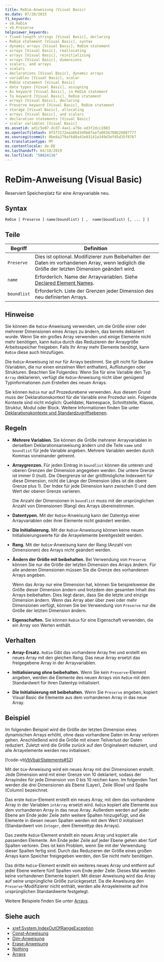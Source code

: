 ```yaml
---
title: ReDim-Anweisung (Visual Basic)
ms.date: 07/20/2015
f1_keywords:
- vb.ReDim
- vb.Preserve
helpviewer_keywords:
- fixed-length strings [Visual Basic], declaring
- ReDim statement [Visual Basic], syntax
- dynamic arrays [Visual Basic], ReDim statement
- arrays [Visual Basic], reallocating
- arrays [Visual Basic], reinitializing
- arrays [Visual Basic], dimensions
- scalars, and arrays
- scalars
- declarations [Visual Basic], dynamic arrays
- variables [Visual Basic], scalar
- ReDim statement [Visual Basic]
- data types [Visual Basic], assigning
- As keyword [Visual Basic], in ReDim statement
- To keyword [Visual Basic], ReDim statement
- arrays [Visual Basic], declaring
- Preserve keyword [Visual Basic], ReDim statement
- storage [Visual Basic], allocating
- arrays [Visual Basic], and scalars
- declaration statements [Visual Basic]
- scalar variables [Visual Basic]
ms.assetid: ad1c5e07-dcd7-4ae1-a79e-ad3f2dcc2083
ms.openlocfilehash: 8f5f3172eaa6b43d9b07aefa0036708b26087777
ms.sourcegitcommit: 0be8a279af6d8a43e03141e349d3efd5d35f8767
ms.translationtype: MT
ms.contentlocale: de-DE
ms.lasthandoff: 04/18/2019
ms.locfileid: "58824116"
---
```

# <a name="redim-statement-visual-basic"></a>ReDim-Anweisung (Visual Basic)
Reserviert Speicherplatz für eine Arrayvariable neu.  
  
## <a name="syntax"></a>Syntax  
  
```  
ReDim [ Preserve ] name(boundlist) [ ,  name(boundlist) [, ... ] ]  
```  
  
## <a name="parts"></a>Teile  
  
|Begriff|Definition|  
|----------|----------------|  
|`Preserve`|Dies ist optional. Modifizierer zum Beibehalten der Daten im vorhandenen Array, wenn lediglich die Größe der letzten Dimension geändert wird.|  
|`name`|Erforderlich. Name der Arrayvariablen. Siehe [Declared Element Names](../../../visual-basic/programming-guide/language-features/declared-elements/declared-element-names.md).|  
|`boundlist`|Erforderlich. Liste der Grenzen jeder Dimension des neu definierten Arrays.|  
  
## <a name="remarks"></a>Hinweise  
 Sie können die `ReDim`-Anweisung verwenden, um die Größe einer oder mehrerer Dimensionen eines Arrays zu ändern, das bereits deklariert wurde. Wenn Sie ein großes Array verwenden und einige Elemente nicht mehr benötigen, kann `ReDim` durch das Reduzieren der Arraygröße Arbeitsspeicher freigeben. Falls Ihr Array mehr Elemente benötigt, kann `ReDim` diese auch hinzufügen.  
  
 Die `ReDim`-Anweisung ist nur für Arrays bestimmt. Sie gilt nicht für Skalare (Variablen, die nur einen einzelnen Wert enthalten), Auflistungen oder Strukturen. Beachten Sie Folgendes: Wenn Sie für eine Variable den Typ `Array` deklarieren, verfügt die `ReDim`-Anweisung nicht über genügend Typinformationen zum Erstellen des neuen Arrays.  
  
 Sie können `ReDim` nur auf Prozedurebene verwenden. Aus diesem Grund muss der Deklarationskontext für die Variable eine Prozedur sein. Folgende Kontexte sind nicht möglich: Quelldatei, Namespace, Schnittstelle, Klasse, Struktur, Modul oder Block. Weitere Informationen finden Sie unter [Deklarationskontexte und Standardzugriffsebenen](../../../visual-basic/language-reference/statements/declaration-contexts-and-default-access-levels.md).  
  
## <a name="rules"></a>Regeln  
  
-   **Mehrere Variablen.** Sie können die Größe mehrerer Arrayvariablen in derselben Deklarationsanweisung ändern und die Teile `name` und `boundlist` für jede Variable angeben. Mehrere Variablen werden durch Kommas voneinander getrennt.  
  
-   **Arraygrenzen.** Für jeden Eintrag in `boundlist` können die unteren und oberen Grenzen der Dimension angegeben werden. Die untere Grenze ist immer 0 (null). Die Obergrenze ist der größtmögliche Indexwert für diese Dimension, nicht die Länge der Dimension (dies ist die obere Grenze plus 1). Der Index für jede Dimension kann zwischen 0 und dem Wert der oberen Grenze variieren.  
  
     Die Anzahl der Dimensionen in `boundlist` muss mit der ursprünglichen Anzahl von Dimensionen (Rang) des Arrays übereinstimmen.  
  
-   **Datentypen.** Mit der `ReDim`-Anweisung kann der Datentyp einer Arrayvariablen oder ihrer Elemente nicht geändert werden.  
  
-   **Die Initialisierung.** Mit der `ReDim`-Anweisung können keine neuen Initialisierungswerte für die Arrayelemente bereitgestellt werden.  
  
-   **Rang.** Mit der `ReDim`-Anweisung kann der Rang (Anzahl von Dimensionen) des Arrays nicht geändert werden.  
  
-   **Ändern der Größe mit beibehalten.** Bei Verwendung von `Preserve` können Sie nur die Größe der letzten Dimension des Arrays ändern. Für alle anderen Dimensionen müssen Sie die Grenze des vorhandenen Arrays angeben.  
  
     Wenn das Array nur eine Dimension hat, können Sie beispielsweise die Größe dieser Dimension ändern und trotzdem den gesamten Inhalt des Arrays beibehalten. Dies liegt daran, dass Sie die letzte und einzige Dimension ändern. Wenn das Array aber über zwei oder mehr Dimensionen verfügt, können Sie bei Verwendung von `Preserve` nur die Größe der letzten Dimension ändern.  
  
-   **Eigenschaften.** Sie können `ReDim` für eine Eigenschaft verwenden, die ein Array von Werten enthält.  
  
## <a name="behavior"></a>Verhalten  
  
-   **Array-Ersatz.** `ReDim` Gibt das vorhandene Array frei und erstellt ein neues Array mit den gleichen Rang. Das neue Array ersetzt das freigegebene Array in der Arrayvariablen.  
  
-   **Initialisierung ohne beibehalten.** Wenn Sie kein `Preserve`-Element angeben, werden die Elemente des neuen Arrays von `ReDim` mit dem Standardwert für ihren Datentyp initialisiert.  
  
-   **Die Initialisierung mit beibehalten.** Wenn Sie `Preserve` angeben, kopiert Visual Basic die Elemente aus dem vorhandenen Array in das neue Array.  
  
## <a name="example"></a>Beispiel  
 Im folgenden Beispiel wird die Größe der letzten Dimension eines dynamischen Arrays erhöht, ohne dass vorhandene Daten im Array verloren gehen. Anschließend wird die Größe mit einem Teilverlust der Daten reduziert. Zuletzt wird die Größe zurück auf den Originalwert reduziert, und alle Arrayelemente werden neu initialisiert.  
  
 [!code-vb[VbVbalrStatements#52](~/samples/snippets/visualbasic/VS_Snippets_VBCSharp/VbVbalrStatements/VB/Class1.vb#52)]  
  
 Mit der `Dim`-Anweisung wird ein neues Array mit drei Dimensionen erstellt. Jede Dimension wird mit einer Grenze von 10 deklariert, sodass der Arrayindex für jede Dimension von 0 bis 10 reichen kann. Im folgenden Text werden die drei Dimensionen als Ebene (Layer), Zeile (Row) und Spalte (Column) bezeichnet.  
  
 Das erste `ReDim`-Element erstellt ein neues Array, mit dem das vorhandene Array in der Variablen `intArray` ersetzt wird. `ReDim` kopiert alle Elemente aus dem vorhandenen Array in das neue Array. Außerdem werden auf jeder Ebene am Ende jeder Zeile zehn weitere Spalten hinzugefügt, und die Elemente in diesen neuen Spalten werden mit dem Wert 0 initialisiert (Standardwert von `Integer`, dem Elementtyp des Arrays).  
  
 Das zweite `ReDim`-Element erstellt ein neues Array und kopiert alle passenden Elemente. Am Ende jeder Zeile auf jeder Ebene gehen aber fünf Spalten verloren. Dies ist kein Problem, wenn Sie mit der Verwendung dieser Spalten fertig sind. Durch das Reduzieren der Größe eines großen Arrays kann Speicher freigegeben werden, den Sie nicht mehr benötigen.  
  
 Das dritte `ReDim`-Element erstellt ein weiteres neues Array und entfernt auf jeder Ebene weitere fünf Spalten vom Ende jeder Zeile. Dieses Mal werden keine vorhandenen Elemente kopiert. Mit dieser Anweisung wird das Array auf seine ursprüngliche Größe zurückgesetzt. Da die Anweisung den `Preserve`-Modifizierer nicht enthält, werden alle Arrayelemente auf ihre ursprünglichen Standardwerte festgelegt.  
  
 Weitere Beispiele finden Sie unter [Arrays](../../../visual-basic/programming-guide/language-features/arrays/index.md).  
  
## <a name="see-also"></a>Siehe auch

- <xref:System.IndexOutOfRangeException>
- [Const-Anweisung](../../../visual-basic/language-reference/statements/const-statement.md)
- [Dim-Anweisung](../../../visual-basic/language-reference/statements/dim-statement.md)
- [Erase-Anweisung](../../../visual-basic/language-reference/statements/erase-statement.md)
- [Nothing](../../../visual-basic/language-reference/nothing.md)
- [Arrays](../../../visual-basic/programming-guide/language-features/arrays/index.md)
